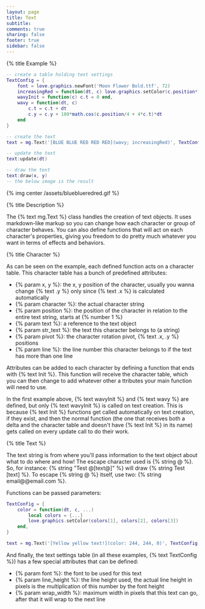```yaml
---
layout: page
title: Text 
subtitle:
comments: true
sharing: false
footer: true
sidebar: false 
---
```


{% title Example %}

~~~ lua
-- create a table holding text settings
TextConfig = {
    font = love.graphics.newFont('Moon Flower Bold.ttf', 72)
    increasingRed = function(dt, c) love.graphics.setColor(c.position*10, 128, 128) end
    wavyInit = function(c) c.t = 0 end,
    wavy = function(dt, c)
        c.t = c.t + dt
        c.y = c.y + 100*math.cos(c.position/4 + 4*c.t)*dt
    end
}

-- create the text
text = mg.Text('[BLUE BLUE RED RED RED](wavy; increasingRed)', TextConfig)

-- update the text
text:update(dt)

-- draw the text
text:draw(x, y)
-- the below image is the result
~~~

{% img center /assets/blueblueredred.gif %}

{% title Description %}

The {% text mg.Text %} class handles the creation of text objects. 
It uses markdown-like markup so you can change how each character or group 
of character behaves. You can also define functions that will act on each 
character's properties, giving you freedom to do pretty much whatever you 
want in terms of effects and behaviors.

{% title Character %}

As can be seen on the example, each defined function acts on a character table. 
This character table has a bunch of predefined attributes:

*   {% param x, y %}: the x, y position of the character, usually you wanna change {% text .y %} only since {% text .x %} is calculated automatically 
*   {% param character %}: the actual character string
*   {% param position %}: the position of the character in relation to the entire text string, starts at {% number 1 %} 
*   {% param text %}: a reference to the text object 
*   {% param str_text %}: the text this character belongs to (a string)
*   {% param pivot %}: the character rotation pivot, {% text .x, .y %} positions 
*   {% param line %}: the line number this character belongs to if the text has more than one line

Attributes can be added to each character by defining a function that ends with {% text Init %}. 
This function will receive the character table, which you can then change to add whatever other a
ttributes your main function will need to use. 

In the first example above, 
{% text wavyInit %} and {% text wavy %} are defined, but only {% text wavyInit %} is called on text creation. This is because 
{% text Init %} functions get called automatically on text creation, if they exist, and then the normal function (the one
that receives both a delta and the character table and doesn't have {% text Init %} in its name) gets called on every update 
call to do their work.

{% title Text %}

The text string is from where you'll pass information to the text object about what to do where and how! The escape character used is
{% string @ %}. So, for instance: {% string "Test @[text@]" %} will draw {% string Test [text] %}.
To escape {% string @ %} itself, use two: {% string email@@email.com %}.

Functions can be passed parameters:

~~~ lua
TextConfig = {
    color = function(dt, c, ...)
        local colors = {...}
        love.graphics.setColor(colors[1], colors[2], colors[3])
    end,
}

text = mg.Text('[Yellow yellow text!](color: 244, 244, 0)', TextConfig)
~~~ 

And finally, the text settings table (in all these examples, {% text TextConfig %}) has a few special attributes that can be defined:

*   {% param font %}: the font to be used for this text 
*   {% param line_height %}: the line height used, the actual line height in pixels is the multiplication of this number by the font height 
*   {% param wrap_width %}: maximum width in pixels that this text can go, after that it will wrap to the next line
